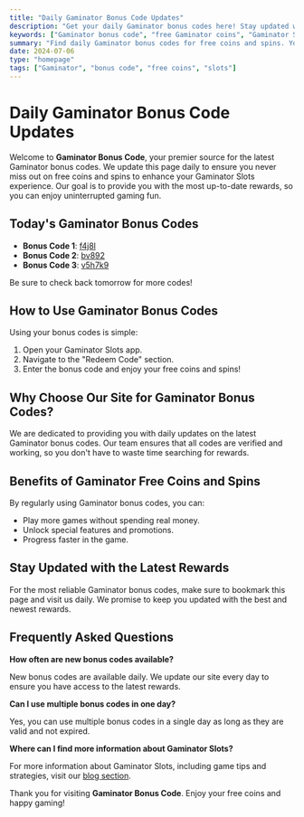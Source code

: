 ```yaml
---
title: "Daily Gaminator Bonus Code Updates"
description: "Get your daily Gaminator bonus codes here! Stay updated with the latest free coins and spins to maximize your Gaminator Slots experience."
keywords: ["Gaminator bonus code", "free Gaminator coins", "Gaminator Slots rewards"]
summary: "Find daily Gaminator bonus codes for free coins and spins. Your one-stop destination for all Gaminator Slots rewards."
date: 2024-07-06
type: "homepage"
tags: ["Gaminator", "bonus code", "free coins", "slots"]
---
```


# Daily Gaminator Bonus Code Updates

Welcome to **Gaminator Bonus Code**, your premier source for the latest Gaminator bonus codes. We update this page daily to ensure you never miss out on free coins and spins to enhance your Gaminator Slots experience. Our goal is to provide you with the most up-to-date rewards, so you can enjoy uninterrupted gaming fun.

## Today's Gaminator Bonus Codes

- **Bonus Code 1**: [f4j8l](#)
- **Bonus Code 2**: [bv892](#)
- **Bonus Code 3**: [v5h7k9](#)

Be sure to check back tomorrow for more codes!

## How to Use Gaminator Bonus Codes

Using your bonus codes is simple:
1. Open your Gaminator Slots app.
2. Navigate to the "Redeem Code" section.
3. Enter the bonus code and enjoy your free coins and spins!

## Why Choose Our Site for Gaminator Bonus Codes?

We are dedicated to providing you with daily updates on the latest Gaminator bonus codes. Our team ensures that all codes are verified and working, so you don't have to waste time searching for rewards.

## Benefits of Gaminator Free Coins and Spins

By regularly using Gaminator bonus codes, you can:
- Play more games without spending real money.
- Unlock special features and promotions.
- Progress faster in the game.

## Stay Updated with the Latest Rewards

For the most reliable Gaminator bonus codes, make sure to bookmark this page and visit us daily. We promise to keep you updated with the best and newest rewards.

## Frequently Asked Questions

**How often are new bonus codes available?**

New bonus codes are available daily. We update our site every day to ensure you have access to the latest rewards.

**Can I use multiple bonus codes in one day?**

Yes, you can use multiple bonus codes in a single day as long as they are valid and not expired.

**Where can I find more information about Gaminator Slots?**

For more information about Gaminator Slots, including game tips and strategies, visit our [blog section](#).

Thank you for visiting **Gaminator Bonus Code**. Enjoy your free coins and happy gaming!